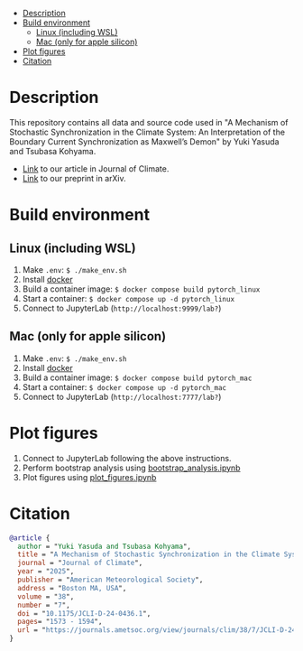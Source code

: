 - [Description](#description)
- [Build environment](#build-environment)
  - [Linux (including WSL)](#linux-including-wsl)
  - [Mac (only for apple silicon)](#mac-only-for-apple-silicon)
- [Plot figures](#plot-figures)
- [Citation](#citation)

# Description

This repository contains all data and source code used in "A Mechanism of Stochastic Synchronization in the Climate System: An Interpretation of the Boundary Current Synchronization as Maxwell’s Demon" by Yuki Yasuda and Tsubasa Kohyama.

- [Link](https://doi.org/10.1175/JCLI-D-24-0436.1) to our article in Journal of Climate.
- [Link](https://arxiv.org/abs/2408.01133) to our preprint in arXiv.

# Build environment

## Linux (including WSL)

1. Make `.env`: `$ ./make_env.sh`
2. Install [docker](https://www.docker.com)
3. Build a container image: `$ docker compose build pytorch_linux`
4. Start a container: `$ docker compose up -d pytorch_linux`
5. Connect to JupyterLab (`http://localhost:9999/lab?`)

## Mac (only for apple silicon)

1. Make `.env`: `$ ./make_env.sh`
2. Install [docker](https://www.docker.com)
3. Build a container image: `$ docker compose build pytorch_mac`
4. Start a container: `$ docker compose up -d pytorch_mac`
5. Connect to JupyterLab (`http://localhost:7777/lab?`)

# Plot figures

1. Connect to JupyterLab following the above instructions.
2. Perform bootstrap analysis using [bootstrap_analysis.ipynb](./python/notebooks/bootstrap_analysis.ipynb)
3. Plot figures using [plot_figures.ipynb](./python/notebooks/plot_figures.ipynb)

# Citation

```bibtex
@article {
  author = "Yuki Yasuda and Tsubasa Kohyama",
  title = "A Mechanism of Stochastic Synchronization in the Climate System: An Interpretation of the Boundary Current Synchronization as Maxwell’s Demon",
  journal = "Journal of Climate",
  year = "2025",
  publisher = "American Meteorological Society",
  address = "Boston MA, USA",
  volume = "38",
  number = "7",
  doi = "10.1175/JCLI-D-24-0436.1",
  pages= "1573 - 1594",
  url = "https://journals.ametsoc.org/view/journals/clim/38/7/JCLI-D-24-0436.1.xml"
}
```
